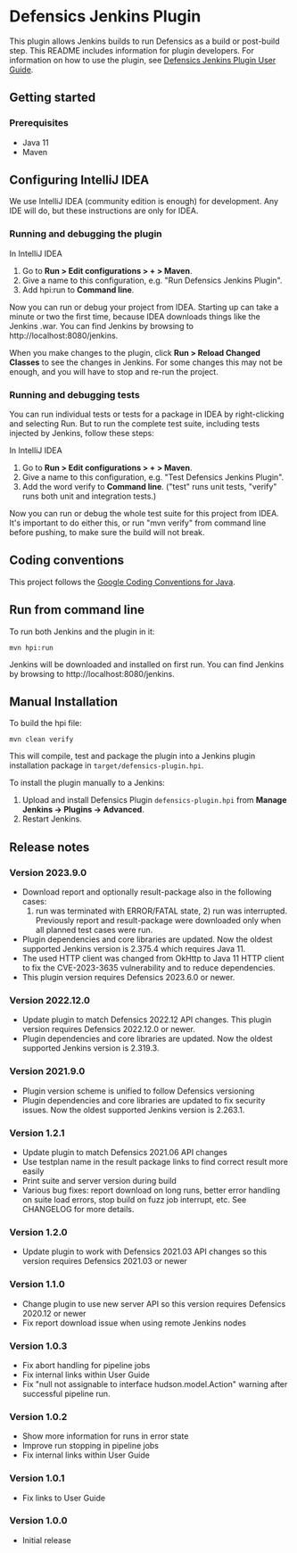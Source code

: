 # Defensics Jenkins Plugin

This plugin allows Jenkins builds to run Defensics as a build or post-build 
step. This README includes information for plugin developers. For information 
on how to use the plugin, see [Defensics Jenkins Plugin User Guide](doc/user-guide.md).

## Getting started

### Prerequisites

- Java 11
- Maven

## Configuring IntelliJ IDEA

We use IntelliJ IDEA (community edition is enough) for development. Any IDE will 
do, but these instructions are only for IDEA.

### Running and debugging the plugin

In IntelliJ IDEA
1. Go to **Run > Edit configurations > + > Maven**.
2. Give a name to this configuration, e.g. "Run Defensics Jenkins Plugin".
3. Add hpi:run to **Command line**.

Now you can run or debug your project from IDEA. Starting up can take a minute 
or two the first time, because IDEA downloads things like the Jenkins .war. You 
can find Jenkins by browsing to http://localhost:8080/jenkins.

When you make changes to the plugin, click **Run > Reload Changed Classes** to 
see the changes in Jenkins. For some changes this may not be enough, and you 
will have to stop and re-run the project.

### Running and debugging tests

You can run individual tests or tests for a package in IDEA by right-clicking 
and selecting Run. But to run the complete test suite, including tests injected 
by Jenkins, follow these steps:

In IntelliJ IDEA
1. Go to **Run > Edit configurations > + > Maven**.
2. Give a name to this configuration, e.g. "Test Defensics Jenkins Plugin".
3. Add the word verify to **Command line**. ("test" runs unit tests, "verify" runs both unit and
   integration tests.)

Now you can run or debug the whole test suite for this project from IDEA. It's 
important to do either this, or run "mvn verify" from command line before 
pushing, to make sure the build will not break.

## Coding conventions

This project follows the [Google Coding Conventions for 
Java](https://google.github.io/styleguide/javaguide.html).

## Run from command line

To run both Jenkins and the plugin in it:

`mvn hpi:run` 

Jenkins will be downloaded and installed on first run. You can find Jenkins by 
browsing to http://localhost:8080/jenkins.

## Manual Installation

To build the hpi file:

`mvn clean verify`

This will compile, test and package the plugin into a Jenkins plugin 
installation package in `target/defensics-plugin.hpi`.

To install the plugin manually to a Jenkins:

1. Upload and install Defensics Plugin `defensics-plugin.hpi`
   from **Manage Jenkins -> Plugins -> Advanced**.
2. Restart Jenkins.

## Release notes

### Version 2023.9.0
- Download report and optionally result-package also in the following cases:
  1) run was terminated with ERROR/FATAL state, 2) run was interrupted. Previously
  report and result-package were downloaded only when all planned test cases were run.
- Plugin dependencies and core libraries are updated. Now the oldest supported
  Jenkins version is 2.375.4 which requires Java 11.
- The used HTTP client was changed from OkHttp to Java 11 HTTP client to fix the
  CVE-2023-3635 vulnerability and to reduce dependencies.
- This plugin version requires Defensics 2023.6.0 or newer.

### Version 2022.12.0
- Update plugin to match Defensics 2022.12 API changes. This plugin version
  requires Defensics 2022.12.0 or newer.
- Plugin dependencies and core libraries are updated. Now the oldest supported
  Jenkins version is 2.319.3.

### Version 2021.9.0
- Plugin version scheme is unified to follow Defensics versioning
- Plugin dependencies and core libraries are updated to fix security issues.
  Now the oldest supported Jenkins version is 2.263.1.

### Version 1.2.1
- Update plugin to match Defensics 2021.06 API changes
- Use testplan name in the result package links to find correct result more easily
- Print suite and server version during build
- Various bug fixes: report download on long runs, better error handling on suite load
  errors, stop build on fuzz job interrupt, etc. See CHANGELOG for more details.

### Version 1.2.0
- Update plugin to work with Defensics 2021.03 API changes so this version requires
  Defensics 2021.03 or newer

### Version 1.1.0
- Change plugin to use new server API so this version requires Defensics 2020.12 or newer
- Fix report download issue when using remote Jenkins nodes

### Version 1.0.3
- Fix abort handling for pipeline jobs
- Fix internal links within User Guide
- Fix "null not assignable to interface hudson.model.Action" warning after successful pipeline run.

### Version 1.0.2
- Show more information for runs in error state
- Improve run stopping in pipeline jobs
- Fix internal links within User Guide

### Version 1.0.1
- Fix links to User Guide

### Version 1.0.0
 - Initial release